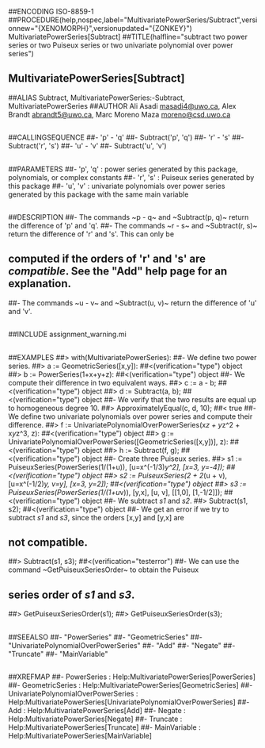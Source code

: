 ##ENCODING ISO-8859-1
##PROCEDURE(help,nospec,label="MultivariatePowerSeries/Subtract",versionnew="{XENOMORPH}",versionupdated="{ZONKEY}") MultivariatePowerSeries[Subtract]
##TITLE(halfline="subtract two power series or two Puiseux series or two univariate polynomial over power series")
##    MultivariatePowerSeries[Subtract]
##ALIAS Subtract, MultivariatePowerSeries:-Subtract, MultivariatePowerSeries
##AUTHOR Ali Asadi masadi4@uwo.ca, Alex Brandt abrandt5@uwo.ca, Marc Moreno Maza moreno@csd.uwo.ca
##
##CALLINGSEQUENCE
##- 'p' - 'q'
##- Subtract('p', 'q')
##- 'r' - 's'
##- Subtract('r', 's')
##- 'u' - 'v'
##- Subtract('u', 'v')
##
##PARAMETERS
##- 'p', 'q' : power series generated by this package, polynomials, or complex constants
##- 'r', 's' : Puiseux series generated by this package
##- 'u', 'v' : univariate polynomials over power series generated by this package with the same main variable
##
##DESCRIPTION
##- The commands ~p - q~ and ~Subtract(p, q)~ return the difference of 'p' and 'q'.
##- The commands ~r - s~ and ~Subtract(r, s)~ return the difference of 'r' and 's'. This can only be
##  computed if the orders of 'r' and 's' are *compatible*. See the "Add" help page for an explanation.
##- The commands ~u - v~ and ~Subtract(u, v)~ return the difference of 'u' and 'v'.
##
##INCLUDE assignment_warning.mi
##
##EXAMPLES
##> with(MultivariatePowerSeries):
##- We define two power series.
##> a := GeometricSeries([x,y]):
##<(verification="type") object
##> b := PowerSeries(1+x+y+z):
##<(verification="type") object
##- We compute their difference in two equivalent ways.
##> c := a - b;
##<(verification="type") object
##> d := Subtract(a, b);
##<(verification="type") object
##- We verify that the two results are equal up to homogeneous degree 10.
##> ApproximatelyEqual(c, d, 10);
##< true
##- We define two univariate polynomials over power series and compute their difference.
##> f := UnivariatePolynomialOverPowerSeries(x*z + y*z^2 + x*y*z^3, z):
##<(verification="type") object
##> g := UnivariatePolynomialOverPowerSeries([GeometricSeries([x,y])], z):
##<(verification="type") object
##> h := Subtract(f, g);
##<(verification="type") object
##- Create three Puiseux series.
##> s1 := PuiseuxSeries(PowerSeries(1/(1+u)), [u=x^(-1/3)*y^2], [x=3, y=-4]);
##<(verification="type") object
##> s2 := PuiseuxSeries(2 + 2*(u + v), [u=x^(-1/2)*y, v=y], [x=3, y=2]);
##<(verification="type") object
##> s3 := PuiseuxSeries(PowerSeries(1/(1+u*v)), [y,x], [u, v], [[1,0], [1,-1/2]]);
##<(verification="type") object
##- We subtract _s1_ and _s2_.
##> Subtract(s1, s2);
##<(verification="type") object
##- We get an error if we try to subtract _s1_ and _s3_, since the orders [x,y] and [y,x] are 
##	not compatible.
##> Subtract(s1, s3);
##<(verification="testerror") 
##-	We can use the command ~GetPuiseuxSeriesOrder~ to obtain the Puiseux
##	series order of _s1_ and _s3_.
##>	GetPuiseuxSeriesOrder(s1);
##>	GetPuiseuxSeriesOrder(s3);
##
##SEEALSO
##- "PowerSeries"
##- "GeometricSeries"
##- "UnivariatePolynomialOverPowerSeries"
##- "Add"
##- "Negate"
##- "Truncate"
##- "MainVariable"
##
##XREFMAP
##- PowerSeries : Help:MultivariatePowerSeries[PowerSeries]
##- GeometricSeries : Help:MultivariatePowerSeries[GeometricSeries]
##- UnivariatePolynomialOverPowerSeries : Help:MultivariatePowerSeries[UnivariatePolynomialOverPowerSeries]
##- Add : Help:MultivariatePowerSeries[Add]
##- Negate : Help:MultivariatePowerSeries[Negate]
##- Truncate : Help:MultivariatePowerSeries[Truncate]
##- MainVariable : Help:MultivariatePowerSeries[MainVariable]
